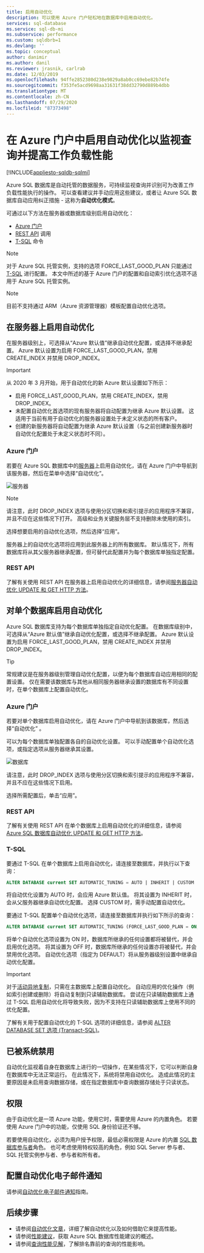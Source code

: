 ```yaml
---
title: 启用自动优化
description: 可以使用 Azure 门户轻松地在数据库中启用自动优化。
services: sql-database
ms.service: sql-db-mi
ms.subservice: performance
ms.custom: sqldbrb=1
ms.devlang: ''
ms.topic: conceptual
author: danimir
ms.author: danil
ms.reviewer: jrasnik, carlrab
ms.date: 12/03/2019
ms.openlocfilehash: 94ffe2852380d238e9829a8ab0cc69ebe82b74fe
ms.sourcegitcommit: f353fe5acd9698aa31631f38dd32790d889b4dbb
ms.translationtype: MT
ms.contentlocale: zh-CN
ms.lasthandoff: 07/29/2020
ms.locfileid: "87373498"
---
```

# <a name="enable-automatic-tuning-in-the-azure-portal-to-monitor-queries-and-improve-workload-performance"></a>在 Azure 门户中启用自动优化以监视查询并提高工作负载性能
[!INCLUDE[appliesto-sqldb-sqlmi](../includes/appliesto-sqldb-sqlmi.md)]


Azure SQL 数据库是自动托管的数据服务，可持续监视查询并识别可为改善工作负载性能执行的操作。 可以查看建议并手动应用这些建议，或者让 Azure SQL 数据库自动应用纠正措施 - 这称为**自动优化模式**。

可通过以下方法在服务器或数据库级别启用自动优化：

- [Azure 门户](automatic-tuning-enable.md#azure-portal)
- [REST API](automatic-tuning-enable.md#rest-api) 调用
- [T-SQL](/sql/t-sql/statements/alter-database-transact-sql-set-options?view=azuresqldb-current) 命令

> [!NOTE]
> 对于 Azure SQL 托管实例，支持的选项 FORCE_LAST_GOOD_PLAN 只能通过 [T-SQL](https://azure.microsoft.com/blog/automatic-tuning-introduces-automatic-plan-correction-and-t-sql-management) 进行配置。 本文中所述的基于 Azure 门户的配置和自动索引优化选项不适用于 Azure SQL 托管实例。

> [!NOTE]
> 目前不支持通过 ARM（Azure 资源管理器）模板配置自动优化选项。

## <a name="enable-automatic-tuning-on-server"></a>在服务器上启用自动优化

在服务器级别上，可选择从“Azure 默认值”继承自动优化配置，或选择不继承配置。 Azure 默认设置为启用 FORCE_LAST_GOOD_PLAN，禁用 CREATE_INDEX 并禁用 DROP_INDEX。

> [!IMPORTANT]
> 从 2020 年 3 月开始，用于自动优化的新 Azure 默认设置如下所示：
>
> - 启用 FORCE_LAST_GOOD_PLAN，禁用 CREATE_INDEX，禁用 DROP_INDEX。
> - 未配置自动优化首选项的现有服务器将自动配置为继承 Azure 默认设置。 这适用于当前有用于自动优化的服务器设置处于未定义状态的所有客户。
> - 创建的新服务器将自动配置为继承 Azure 默认设置（与之前创建新服务器时自动优化配置处于未定义状态时不同）。

### <a name="azure-portal"></a>Azure 门户

若要在 Azure SQL 数据库中的[服务器](logical-servers.md)上启用自动优化，请在 Azure 门户中导航到该服务器，然后在菜单中选择“自动优化”。

![服务器](./media/automatic-tuning-enable/server.png)

> [!NOTE]
> 请注意，此时 DROP_INDEX 选项与使用分区切换和索引提示的应用程序不兼容，并且不应在这些情况下打开。 高级和业务关键服务层不支持删除未使用的索引。

选择想要启用的自动优化选项，然后选择“应用”。

服务器上的自动优化选项将应用到此服务器上的所有数据库。 默认情况下，所有数据库将从其父服务器继承配置，但可替代此配置并为每个数据库单独指定配置。

### <a name="rest-api"></a>REST API

了解有关使用 REST API 在服务器上启用自动优化的详细信息，请参阅[服务器自动优化 UPDATE 和 GET HTTP 方法](/rest/api/sql/serverautomatictuning)。

## <a name="enable-automatic-tuning-on-an-individual-database"></a>对单个数据库启用自动优化

Azure SQL 数据库支持为每个数据库单独指定自动优化配置。 在数据库级别中，可选择从“Azure 默认值”继承自动优化配置，或选择不继承配置。 Azure 默认设置为启用 FORCE_LAST_GOOD_PLAN，禁用 CREATE_INDEX 并禁用 DROP_INDEX。

> [!TIP]
> 常规建议是在服务器级别管理自动优化配置，以便为每个数据库自动应用相同的配置设置。 仅在需要该数据库与其他从相同服务器继承设置的数据库有不同设置时，在单个数据库上配置自动优化。

### <a name="azure-portal"></a>Azure 门户

若要对单个数据库启用自动优化，请在 Azure 门户中导航到该数据库，然后选择“自动优化” 。

可以为每个数据库单独配置各自的自动优化设置。 可以手动配置单个自动优化选项，或指定选项从服务器继承其设置。

![数据库](./media/automatic-tuning-enable/database.png)

请注意，此时 DROP_INDEX 选项与使用分区切换和索引提示的应用程序不兼容，并且不应在这些情况下启用。

选择所需配置后，单击“应用”。

### <a name="rest-api"></a>REST API

了解有关使用 REST API 在单个数据库上启用自动优化的详细信息，请参阅 [Azure SQL 数据库自动优化 UPDATE 和 GET HTTP 方法](/rest/api/sql/databaseautomatictuning)。

### <a name="t-sql"></a>T-SQL

要通过 T-SQL 在单个数据库上启用自动优化，请连接至数据库，并执行以下查询：

```SQL
ALTER DATABASE current SET AUTOMATIC_TUNING = AUTO | INHERIT | CUSTOM
```

将自动优化设置为 AUTO 时，会应用 Azure 默认值。 将其设置为 INHERIT 时，会从父服务器继承自动优化配置。 选择 CUSTOM 时，需手动配置自动优化。

要通过 T-SQL 配置单个自动优化选项，请连接至数据库并执行如下所示的查询：

```SQL
ALTER DATABASE current SET AUTOMATIC_TUNING (FORCE_LAST_GOOD_PLAN = ON, CREATE_INDEX = ON, DROP_INDEX = OFF)
```

将单个自动优化选项设置为 ON 时，数据库所继承的任何设置都将被替代，并会启用优化选项。 将其设置为 OFF 时，数据库所继承的任何设置亦将被替代，并会禁用优化选项。 自动优化选项（指定为 DEFAULT）将从服务器级别设置中继承自动优化配置。  

> [!IMPORTANT]
> 对于[活动异地复制](auto-failover-group-overview.md)，只需在主数据库上配置自动优化。 自动应用的优化操作（例如索引创建或删除）将自动复制到只读辅助数据库。 尝试在只读辅助数据库上通过 T-SQL 启用自动优化将导致失败，因为不支持在只读辅助数据库上使用不同的优化配置。
>

了解有关用于配置自动优化的 T-SQL 选项的详细信息，请参阅 [ALTER DATABASE SET 选项 (Transact-SQL)](/sql/t-sql/statements/alter-database-transact-sql-set-options?view=azuresqldb-current)。

## <a name="disabled-by-the-system"></a>已被系统禁用

自动优化监视着自身在数据库上进行的一切操作，在某些情况下，它可以判断自身在数据库中无法正常运行。 在此情况下，系统将禁用自动优化。 造成此情况的主要原因是未启用查询数据存储，或在指定数据库中查询数据存储处于只读状态。

## <a name="permissions"></a>权限

由于自动优化是一项 Azure 功能，使用它时，需要使用 Azure 的内置角色。 若要使用 Azure 门户中的功能，仅使用 SQL 身份验证还不够。

若要使用自动优化，必须为用户授予权限，最低必需权限是 Azure 的内置 [SQL 数据库参与者](../../role-based-access-control/built-in-roles.md#sql-db-contributor)角色。 也可考虑使用特权较高的角色，例如 SQL Server 参与者、SQL 托管实例参与者、参与者和所有者。

## <a name="configure-automatic-tuning-e-mail-notifications"></a>配置自动优化电子邮件通知

请参阅[自动优化电子邮件通知](automatic-tuning-email-notifications-configure.md)指南。

## <a name="next-steps"></a>后续步骤

- 请参阅[自动优化文章](automatic-tuning-overview.md)，详细了解自动优化以及如何借助它来提高性能。
- 请参阅[性能建议](database-advisor-implement-performance-recommendations.md)，获取 Azure SQL 数据库性能建议的概述。
- 请参阅[查询性能见解](query-performance-insight-use.md)，了解排名靠前的查询的性能影响。
